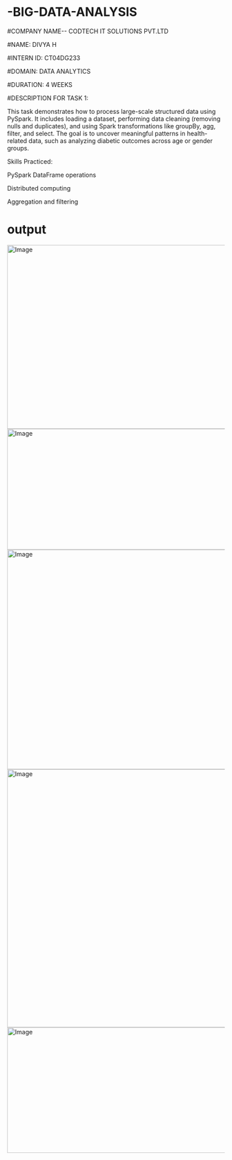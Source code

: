# -BIG-DATA-ANALYSIS

#COMPANY NAME-- CODTECH IT SOLUTIONS PVT.LTD

#NAME: DIVYA H

#INTERN ID: CT04DG233

#DOMAIN:  DATA ANALYTICS

#DURATION: 4 WEEKS

#DESCRIPTION FOR TASK 1:

This task demonstrates how to process large-scale structured data using PySpark. It includes loading a dataset, performing data cleaning (removing nulls and duplicates), and using Spark transformations like groupBy, agg, filter, and select. The goal is to uncover meaningful patterns in health-related data, such as analyzing diabetic outcomes across age or gender groups.

Skills Practiced:

PySpark DataFrame operations

Distributed computing

Aggregation and filtering

# output


<img width="915" height="426" alt="Image" src="https://github.com/user-attachments/assets/6b7aa1e0-4bc8-4839-bfc6-2df1a1ed4750" />
<img width="653" height="280" alt="Image" src="https://github.com/user-attachments/assets/7faf2a01-8510-400e-80ee-ca29e632c67f" />
<img width="900" height="509" alt="Image" src="https://github.com/user-attachments/assets/65204180-ae14-4fc7-b8df-9ba5ae6b7da5" />
<img width="542" height="598" alt="Image" src="https://github.com/user-attachments/assets/1a39a727-f6f9-44f6-9f72-2ad19ed4a863" />
<img width="684" height="291" alt="Image" src="https://github.com/user-attachments/assets/e19584a6-4b22-4ab9-bb3c-8bcc24f34193" />



